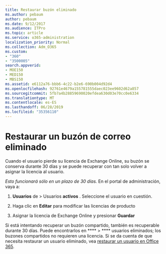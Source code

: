 ```yaml
---
title: Restaurar buzón eliminado
ms.author: pebaum
author: pebaum
ms.date: 9/12/2017
ms.audience: ITPro
ms.topic: article
ms.service: o365-administration
localization_priority: Normal
ms.collection: Adm_O365
ms.custom:
- "360"
- "3500005"
search.appverid:
- MOE150
- MED150
- MBS150
ms.assetid: e6112a76-bbb6-4c22-b2e6-690b004d92d4
ms.openlocfilehash: 92761e4679a155781555daec023ee9602d62a857
ms.sourcegitcommit: 5fb7a4b28859690020efdea630d03e70cc0e6334
ms.translationtype: MT
ms.contentlocale: es-ES
ms.lasthandoff: 06/28/2019
ms.locfileid: "35356110"
---
```

# <a name="restore-a-deleted-mailbox"></a>Restaurar un buzón de correo eliminado

Cuando el usuario pierde su licencia de Exchange Online, su buzón se conserva durante 30 días y se puede recuperar con tan solo volver a asignar la licencia al usuario.
  
 *Esto funcionará sólo en un plazo de 30 días.*  En el portal de administración, vaya a:
  
1. **Usuarios** de \> Usuarios **activos** . Seleccione el usuario en cuestión.

2. Haga clic en **Editar** para modificar las licencias de producto

3. Asignar la licencia de Exchange Online y presionar **Guardar**

Si está intentando recuperar un buzón compartido, también es recuperable durante 30 días. Puede encontrarlos en **** \> **** usuarios eliminados; los buzones compartidos no requieren una licencia. Si se da cuenta de que necesita restaurar un usuario eliminado, vea [restaurar un usuario en Office 365](https://docs.microsoft.com/en-us/office365/admin/add-users/restore-user).
  